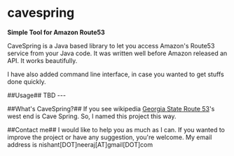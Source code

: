 cavespring
==========
**Simple Tool for Amazon Route53**

CaveSpring is a Java based library to let you access Amazon's Route53 service from your Java code. It was written well before Amazon released an API. It works beautifully.

I have also added command line interface, in case you wanted to get stuffs done quickly.

##Usage##
TBD  --- 

##What's CaveSpring?##
If you see wikipedia [Georgia State Route 53](http://en.wikipedia.org/wiki/Georgia_State_Route_53)'s west end is Cave Spring. So, I named this project this way.

##Contact me##
I would like to help you as much as I can. If you wanted to improve the project or have any suggestion, you're welcome. My email address is nishant[DOT]neeraj[AT]gmail[DOT]com
